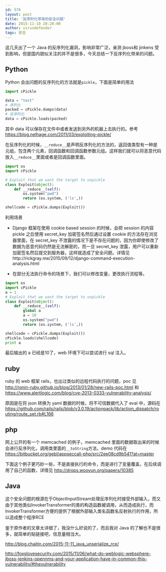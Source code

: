```yaml
---
id: 576
layout: post
title: '反序列化带来的安全问题'
date: 2015-11-10 20:28:00
author: virusdefender
tags: 安全
---
```


这几天出了一个 Java 的反序列化漏洞，影响非常广泛，亲测 jboss和 jinkens 受到影响，但是国内貌似关注的并不是很多，今天总结一下反序列化带来的问题。

Python
------

Python 会出问题的反序列化的方法就是`pickle`，下面是简单的用法
```python
import cPickle 

data = "test"
# 序列化 
packed = cPickle.dumps(data)
# 反序列化 
data = cPickle.loads(packed)
```
其中 data 可以保存在文件中或者发送到另外的机器上去执行的。参考 https://blog.nelhage.com/2011/03/exploiting-pickle/

在反序列化的时候，`__reduce__`是声明反序列化的方法的，返回值类型有一种是元组，包含两个元素，回调函数和回调函数参数元组。这样我们就可以将恶意代码放入`__reduce__`里面或者是回调函数里面。

```python
import os
import cPickle

# Exploit that we want the target to unpickle
class Exploit(object):
    def __reduce__(self):
        os.system("pwd")
        return (os.system, ('ls',))

shellcode = cPickle.dumps(Exploit())
```
利用场景

 - Django 框架在使用 cookie based session 的时候，会把 session 的内容 pickle 之后使用 secret_key 加密签名然后通过设置 cookie 的方法存在浏览器里面，在 secret_key 不泄露的情况下是不存在问题的，因为你即使修改了数据为恶意代码仍然是无法解密的，而一旦 secret_key 泄露，用户可以重新加密签名然后提交到服务器，这样就造成了安全问题。详情见http://rickgray.me/2015/09/12/django-command-execution-analysis.html

 - 在部分无法执行命令的场景下，我们可以修改变量，更改执行流程等。

```python
import os
import cPickle
a = 1
# Exploit that we want the target to unpickle
class Exploit(object):
    def __reduce__(self):
        global a
        a = 10
        os.system("pwd")
        return (os.system, ('ls',))

shellcode = cPickle.dumps(Exploit())
cPickle.loads(shellcode)
print a
```
最后输出的 a 已经是10了，web 环境下可以尝试进行 sql 注入。

ruby
----

ruby 的 web 框架 rails，也出过类似的远程代码执行的问题，poc 见 http://ronin-ruby.github.io/blog/2013/01/28/new-rails-poc.html 和 https://www.alertlogic.com/blog/cve-2013-0333-vulnerability-analysis/

原因是在将 json 转换为 yaml 数据的时候，将不可信数据代入了 eval 中，源码在 https://github.com/rails/rails/blob/v3.0.19/actionpack/lib/action_dispatch/routing/route_set.rb#L166

php
---
网上公开的有一个 memcached 的例子，memcached 里面的数据取出来的时候会进行反序列化，调用类里面的`__toString`方法，demo 代码在 https://bitbucket.org/gebl/appseccali-php/src/2ee08cd9b541?at=master

下面这个例子更巧妙一些，不是直接执行的命令，而是进行了变量覆盖，在后续调用了自己的函数，详情见 http://drops.wooyun.org/papers/10385

Java
----
这个安全问题的根源在于ObjectInputStream处理反序列化时接受外部输入，而又由于其他类似InvokerTransformer的类的构造函数被调用，从而造成执行，而InvokerTransformer方便的提供了根据外部输入类名函数名反射执行的作用，所以造成整个程序RCE

鉴于原作者的文章太详细了，我没什么好说的了，而且我对 Java 的了解也不是很多，就简单的贴链接吧，信息量相当大。

http://blog.chaitin.com/2015-11-11_java_unserialize_rce/

http://foxglovesecurity.com/2015/11/06/what-do-weblogic-websphere-jboss-jenkins-opennms-and-your-application-have-in-common-this-vulnerability/#thevulnerability
